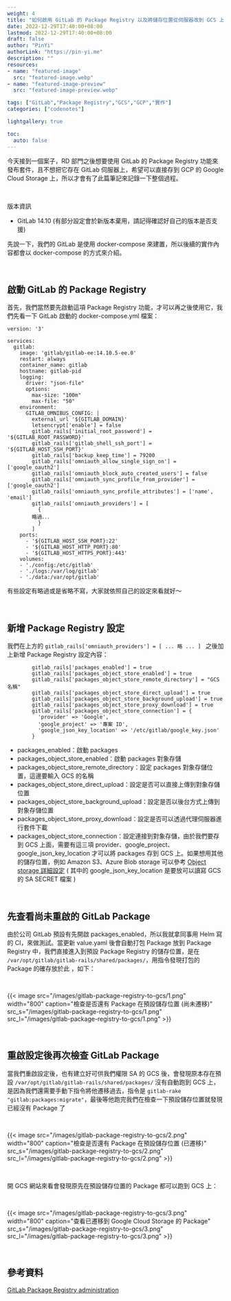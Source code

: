 ```yaml
---
weight: 4
title: "如何啟用 GitLab 的 Package Registry 以及將儲存位置從伺服器改到 GCS 上"
date: 2022-12-29T17:40:00+08:00
lastmod: 2022-12-29T17:40:00+08:00
draft: false
author: "PinYi"
authorLink: "https://pin-yi.me"
description: ""
resources:
- name: "featured-image"
  src: "featured-image.webp"
- name: "featured-image-preview"
  src: "featured-image-preview.webp"

tags: ["GitLab","Package Registry","GCS","GCP","實作"]
categories: ["codenotes"]

lightgallery: true

toc:
  auto: false
---
```


今天接到一個案子，RD 部門之後想要使用 GitLab 的 Package Registry 功能來發布套件，且不想把它存在 GitLab 伺服器上，希望可以直接存到 GCP 的 Google Cloud Storage 上，所以才會有了此篇筆記來記錄一下整個過程。

<br>

版本資訊
* GitLab 14.10 (有部分設定會於新版本棄用，請記得確認好自己的版本是否支援)

先說一下，我們的 GitLab 是使用 docker-compose 來建置，所以後續的實作內容都會以 docker-compose 的方式來介紹。

<br>

## 啟動 GitLab 的 Package Registry

首先，我們當然要先啟動這項 Package Registry 功能，才可以再之後使用它，我們先看一下 GitLab 啟動的 docker-compose.yml 檔案：

```
version: '3'

services:
  gitlab:
    image: 'gitlab/gitlab-ee:14.10.5-ee.0'
    restart: always
    container_name: gitlab
    hostname: gitlab-pid
    logging:
      driver: "json-file"
      options:
        max-size: "100m"
        max-file: "50"
    environment:
      GITLAB_OMNIBUS_CONFIG: |
        external_url '${GITLAB_DOMAIN}'
        letsencrypt['enable'] = false
        gitlab_rails['initial_root_password'] = '${GITLAB_ROOT_PASSWORD}'
        gitlab_rails['gitlab_shell_ssh_port'] = '${GITLAB_HOST_SSH_PORT}'
        gitlab_rails['backup_keep_time'] = 79200
        gitlab_rails['omniauth_allow_single_sign_on'] = ['google_oauth2']
        gitlab_rails['omniauth_block_auto_created_users'] = false
        gitlab_rails['omniauth_sync_profile_from_provider'] = ['google_oauth2']
        gitlab_rails['omniauth_sync_profile_attributes'] = ['name', 'email']
        gitlab_rails['omniauth_providers'] = [
          {
		略過．．．
          }
        ]
    ports:
      - '${GITLAB_HOST_SSH_PORT}:22'
      - '${GITLAB_HOST_HTTP_PORT}:80'
      - '${GITLAB_HOST_HTTPS_PORT}:443'
    volumes:
    - './config:/etc/gitlab'
    - './logs:/var/log/gitlab'
    - './data:/var/opt/gitlab'
```

有些設定有略過或是省略不寫，大家就依照自己的設定來看就好～

<br>

## 新增 Package Registry 設定

我們在上方的 `gitlab_rails['omniauth_providers'] = [ ... 略 ... ] ` 之後加上新增 Package Registry 設定內容：

```
        gitlab_rails['packages_enabled'] = true
        gitlab_rails['packages_object_store_enabled'] = true
        gitlab_rails['packages_object_store_remote_directory'] = "GCS 名稱"
        gitlab_rails['packages_object_store_direct_upload'] = true
        gitlab_rails['packages_object_store_background_upload'] = true
        gitlab_rails['packages_object_store_proxy_download'] = true
        gitlab_rails['packages_object_store_connection'] = {
          'provider' => 'Google',
          'google_project' => '專案 ID',
          'google_json_key_location' => '/etc/gitlab/google_key.json'
        }
```
* packages_enabled：啟動 packages
* packages_object_store_enabled：啟動 packages 對象存儲
* packages_object_store_remote_directory：設定 packages 對象存儲位置，這邊要輸入 GCS 的名稱
* packages_object_store_direct_upload：設定是否可以直接上傳到對象存儲位置
* packages_object_store_background_upload：設定是否以後台方式上傳到對象存儲位置
* packages_object_store_proxy_download：設定是否可以透過代理伺服器進行套件下載
* packages_object_store_connection：設定連接到對象存儲，由於我們要存到 GCS 上面，需要有這三項 provider、google_project、google_json_key_location 才可以將 packages 存到 GCS 上。如果想用其他的儲存位置，例如 Amazon S3、Azure Blob storage 可以參考 [Object storage 詳細設定](https://docs.gitlab.com/ee/administration/object_storage.html) ( 其中的 google_json_key_location 是要放可以讀寫 GCS 的 SA SECRET 檔案 )

<br>

## 先查看尚未重啟的 GitLab Package 

由於公司 GitLab 預設有先開啟 packages_enabled，所以我就拿同事用 Helm 寫的 CI，來做測試。當更新 value.yaml 後會自動打包 Package 放到 Package Registry 中，我們直接進入到預設 Package Registry 的儲存位置，是在 `/var/opt/gitlab/gitlab-rails/shared/packages/`，用指令發現打包的 Package 的確存放於此 ，如下：

<br>

{{< image src="/images/gitlab-package-registry-to-gcs/1.png"  width="800" caption="檢查是否還有 Package 在預設儲存位置 (尚未遷移)" src_s="/images/gitlab-package-registry-to-gcs/1.png" src_l="/images/gitlab-package-registry-to-gcs/1.png" >}}

<br>

##	重啟設定後再次檢查 GitLab Package

當我們重啟設定後，也有建立好可供我們權限 SA 的 GCS 後，會發現原本存在預設 `/var/opt/gitlab/gitlab-rails/shared/packages/` 沒有自動跑到 GCS 上，是因為我們還需要手動下指令將他遷移過去，指令是 `gitlab-rake "gitlab:packages:migrate"`，最後等他跑完我們在檢查一下預設儲存位置就發現已經沒有 Package 了

<br>

{{< image src="/images/gitlab-package-registry-to-gcs/2.png"  width="800" caption="檢查是否還有 Package 在預設儲存位置  (已遷移)" src_s="/images/gitlab-package-registry-to-gcs/2.png" src_l="/images/gitlab-package-registry-to-gcs/2.png" >}}

<br>

開 GCS 網站來看會發現原先在預設儲存位置的 Package 都可以跑到 GCS 上：

<br>

{{< image src="/images/gitlab-package-registry-to-gcs/3.png"  width="800" caption="查看已遷移到 Google Cloud Storage 的 Package" src_s="/images/gitlab-package-registry-to-gcs/3.png" src_l="/images/gitlab-package-registry-to-gcs/3.png" >}}

<br>

## 參考資料

[GitLab Package Registry administration](https://docs.gitlab.com/14.10/ee/administration/packages/)